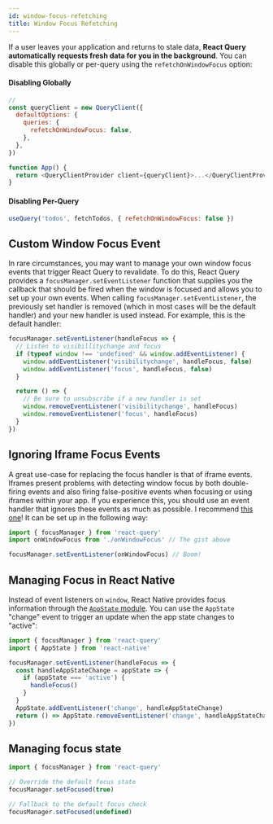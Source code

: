 ```yaml
---
id: window-focus-refetching
title: Window Focus Refetching
---
```


If a user leaves your application and returns to stale data, **React Query automatically requests fresh data for you in the background**. You can disable this globally or per-query using the `refetchOnWindowFocus` option:

#### Disabling Globally

```js
//
const queryClient = new QueryClient({
  defaultOptions: {
    queries: {
      refetchOnWindowFocus: false,
    },
  },
})

function App() {
  return <QueryClientProvider client={queryClient}>...</QueryClientProvider>
}
```

#### Disabling Per-Query

```js
useQuery('todos', fetchTodos, { refetchOnWindowFocus: false })
```

## Custom Window Focus Event

In rare circumstances, you may want to manage your own window focus events that trigger React Query to revalidate. To do this, React Query provides a `focusManager.setEventListener` function that supplies you the callback that should be fired when the window is focused and allows you to set up your own events. When calling `focusManager.setEventListener`, the previously set handler is removed (which in most cases will be the default handler) and your new handler is used instead. For example, this is the default handler:

```js
focusManager.setEventListener(handleFocus => {
  // Listen to visibillitychange and focus
  if (typeof window !== 'undefined' && window.addEventListener) {
    window.addEventListener('visibilitychange', handleFocus, false)
    window.addEventListener('focus', handleFocus, false)
  }

  return () => {
    // Be sure to unsubscribe if a new handler is set
    window.removeEventListener('visibilitychange', handleFocus)
    window.removeEventListener('focus', handleFocus)
  }
})
```

## Ignoring Iframe Focus Events

A great use-case for replacing the focus handler is that of iframe events. Iframes present problems with detecting window focus by both double-firing events and also firing false-positive events when focusing or using iframes within your app. If you experience this, you should use an event handler that ignores these events as much as possible. I recommend [this one](https://gist.github.com/tannerlinsley/1d3a2122332107fcd8c9cc379be10d88)! It can be set up in the following way:

```js
import { focusManager } from 'react-query'
import onWindowFocus from './onWindowFocus' // The gist above

focusManager.setEventListener(onWindowFocus) // Boom!
```

## Managing Focus in React Native

Instead of event listeners on `window`, React Native provides focus information through the [`AppState` module](https://reactnative.dev/docs/appstate#app-states). You can use the `AppState` "change" event to trigger an update when the app state changes to "active":

```js
import { focusManager } from 'react-query'
import { AppState } from 'react-native'

focusManager.setEventListener(handleFocus => {
  const handleAppStateChange = appState => {
    if (appState === 'active') {
      handleFocus()
    }
  }
  AppState.addEventListener('change', handleAppStateChange)
  return () => AppState.removeEventListener('change', handleAppStateChange)
})
```

## Managing focus state

```js
import { focusManager } from 'react-query'

// Override the default focus state
focusManager.setFocused(true)

// Fallback to the default focus check
focusManager.setFocused(undefined)
```
